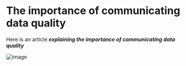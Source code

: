 # The importance of communicating data quality

Here is an article **_explaining the importance of communicating data quality_**

![image](https://user-images.githubusercontent.com/92517253/194820571-c2390719-b167-4cb2-b336-04ad851cbdec.png)
